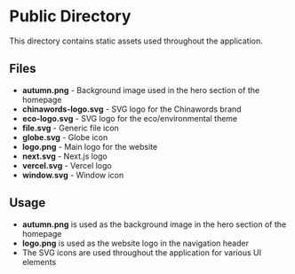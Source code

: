 # Public Directory

This directory contains static assets used throughout the application.

## Files

- **autumn.png** - Background image used in the hero section of the homepage
- **chinawords-logo.svg** - SVG logo for the Chinawords brand
- **eco-logo.svg** - SVG logo for the eco/environmental theme
- **file.svg** - Generic file icon
- **globe.svg** - Globe icon
- **logo.png** - Main logo for the website
- **next.svg** - Next.js logo
- **vercel.svg** - Vercel logo
- **window.svg** - Window icon

## Usage

- **autumn.png** is used as the background image in the hero section of the homepage
- **logo.png** is used as the website logo in the navigation header
- The SVG icons are used throughout the application for various UI elements
